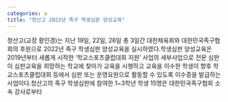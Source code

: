 ```yaml
---
categories: a
title: "청산고 2022년 족구 학생심판 양성교육"
---
```

청산고(교장 황인경)는 지난 19일, 22일, 26일 총 3일간 대한체육회와 대한민국족구협회의 후원으로 2022년 족구 학생심판 양성교육을 실시하였다.학생심판 양성교육은 2019년부터 새롭게 시작한 &lsquo;학교스포츠클럽대회 지원&rsquo; 사업의 세부사업으로 전문 심판이 심판교육을 희망하는 학교에 찾아가 교육을 시행하고 교육을 이수한 학생이 향후 학교스포츠클럽대회 등에서 심판 또는 운영요원으로 활동할 수 있도록 이수증을 발급하는 사업이다.청산고의 족구 학생심판에 참여한 1~3학년 학생 15명은 대한민국족구협회 소속 강사로부터